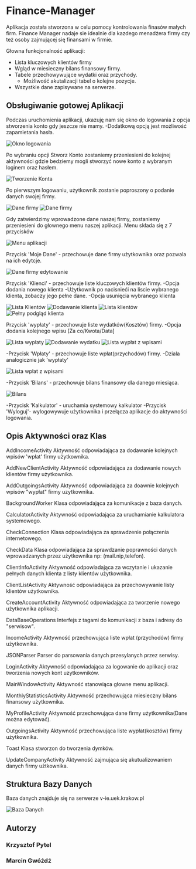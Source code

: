 # Finance-Manager

Aplikacja została stworzona w celu pomocy kontrolowania finasów małych firm.
Finance Manager nadaje sie idealnie dla kazdego menadżera firmy czy też osoby zajmującej się finansami w firmie.


Głowna funkcjonalność aplikacji:
- Lista kluczowych klientów firmy
- Wgląd w miesieczny bilans finansowy firmy.
- Tabele przechowywujące wydatki oraz przychody.
    - Możliwość akutalizacji tabel o kolejne pozycje.
- Wszystkie dane zapisywane na serwerze.

## Obsługiwanie gotowej Aplikacji

Podczas uruchomienia aplikacji, ukazuję nam się okno do logowania z opcja stworzenia konto gdy jeszcze nie mamy.
    -Dodatkową opcją jest możliwość zapamietania hasła.
    
![Okno logowania](https://raw.githubusercontent.com/margwokrdzis/Finance-Manager/master/images/1.png)

Po wybraniu opcji Stworz Konto zostaniemy przeniesieni do kolejnej aktywności
gdzie bedziemy mogli stworzyć nowe konto z wybranym loginem oraz hasłem.

![Tworzenie Konta](https://raw.githubusercontent.com/margwokrdzis/Finance-Manager/master/images/2.png)


Po pierwszym logowaniu, użytkownik zostanie poproszony o podanie danych swojej firmy.

![Dane firmy](https://raw.githubusercontent.com/margwokrdzis/Finance-Manager/master/images/3.png)
![Dane firmy](https://raw.githubusercontent.com/margwokrdzis/Finance-Manager/master/images/3.1.png)

Gdy zatwierdzimy wprowadzone dane naszej firmy, zostaniemy przeniesieni do głownego menu naszej aplikacji.
Menu składa się z 7 przycisków

![Menu aplikacji](https://raw.githubusercontent.com/margwokrdzis/Finance-Manager/master/images/4.png)

Przycisk 'Moje Dane' - przechowuje dane firmy użytkownika oraz pozwala na ich edytcje.

![Dane firmy edytowanie](https://raw.githubusercontent.com/margwokrdzis/Finance-Manager/master/images/5.png)

Przycisk 'Klienci' - przechowuje liste kluczowych klientów firmy.
    -Opcja dodania nowego klienta
    -Użytkownik po nacisnieći na liscie wybranego klienta, zobaczy jego pełne dane.
    -Opcja usunięcia wybranego klienta

![Lista Klientów](https://raw.githubusercontent.com/margwokrdzis/Finance-Manager/master/images/6.png)
![Dodawanie klienta](https://raw.githubusercontent.com/margwokrdzis/Finance-Manager/master/images/7.1.png)
![Lista klientów](https://raw.githubusercontent.com/margwokrdzis/Finance-Manager/master/images/7.2.png)
![Pełny podgląd klienta](https://raw.githubusercontent.com/margwokrdzis/Finance-Manager/master/images/7.3.png)
    
Przycisk 'wypłaty' - przechowuje liste wydatków(Kosztów) firmy. 
    -Opcja dodania kolejnego wpisu [Za co/Kwota/Data]
    
![Lista wypłaty](https://raw.githubusercontent.com/margwokrdzis/Finance-Manager/master/images/8.png)
![Dodawanie wydatku](https://raw.githubusercontent.com/margwokrdzis/Finance-Manager/master/images/8.1.png)
![Lista wypłat z wpisami](https://raw.githubusercontent.com/margwokrdzis/Finance-Manager/master/images/8.3.png)

-Przycisk 'Wpłaty' - przechowuje liste wpłat(przychodów) firmy.
    -Dziala analogicznie jak 'wypłaty'
    
![Lista wpłat z wpisami](https://raw.githubusercontent.com/margwokrdzis/Finance-Manager/master/images/9.png)

-Przycisk 'Bilans' - przechowuje bilans finansowy dla danego miesiąca.

![Bilans](https://raw.githubusercontent.com/margwokrdzis/Finance-Manager/master/images/10.png)

-Przycisk 'Kalkulator' - uruchamia systemowy kalkulator
-Przycisk 'Wyloguj'- wylogowywuje użytkownika i przełącza aplikacje do aktywności logowania.


## Opis Aktywności oraz Klas

AddIncomeActivity
    Aktywność odpowiadająca za dodawanie kolejnych wpisów 'wpłat' firmy użytkownika.
    
AddNewClientActivity
    Aktywność odpowiadająca za dodawanie nowych klientów firmy użytkownika.
    
AddOutgoingsActivity
    Aktywność odpowiadająca za doawnie kolejnych wpisów "wypłat" firmy uzytkownika.

BackgroundWorker
    Klasa odpowiadająca za komunikacje z baza danych.

CalculatorActivity
    Aktywność odpowiadająca za uruchamianie kalkulatora systemowego.
    
CheckConnection
    Klasa odpowiadająca za sprawdzenie połączenia internetowego.

CheckData
    Klasa odpowiadająca za sprawdzanie poprawności danych wprowadzanych przez użytkownika np: (mail.nip,telefon).
    
ClientInfoActivity
    Aktywność odpowiadająca za wczytanie i ukazanie pełnych danych klienta z listy klientów użytkownika.
    
ClientListActivity
    Aktywność odpowiadająca za przechowywanie listy klientów użytkownika.
    
CreateAccountActivity
    Aktywność odpowiadająca za tworzenie nowego użytkownika aplikacji.
    
DataBaseOperations
    Interfejs z tagami do komunikacji z baza i adresy do "serwisow".
    
IncomeActivity
    Aktywność przechowująca liste wpłat (przychodów) firmy użytkownika.

JSONParser
    Parser do parsowania danych przesylanych przez serwisy.
    
LoginActivity
    Aktywność odpowiadająca za logowanie do aplikacji oraz tworzenia nowych kont uzytkowników.
    
MainWindowActivity
    Aktywność stanowiąca głowne menu aplikacji.
    
MonthlyStatisticsActivity
    Aktywność przechowująca miesieczny bilans finansowy użytkownika.

MyProfileActivity
    Aktywność przechowująca dane firmy użytkownika(Dane można edytować).

OutgoingsActivity
    Aktywność przechowująca liste wypłat(kosztów) firmy użytkownika.

Toast
    Klasa stworzon do tworzenia dymków.
    
UpdateCompanyActivity
    Aktywność zajmująca się akutualizowaniem danych firmy użtkownika.
  
  
  
## Struktura Bazy Danych
Baza danych znajduje się na serwerze v-ie.uek.krakow.pl

![Baza Danych](https://raw.githubusercontent.com/margwokrdzis/Finance-Manager/master/images/struct.png)

## Autorzy

### Krzysztof Pytel
### Marcin Gwóźdź
